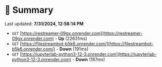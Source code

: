 # 📖 Summary
Last updated: **7/31/2024, 12:58:14 PM**

- `GET` [https://restreamer-09gx.onrender.com](https://restreamer-09gx.onrender.com) - **Up** (22631ms)
- `GET` [https://filestreambot-b5k6.onrender.com/](https://filestreambot-b5k6.onrender.com/) - **Down** (191ms)
- `GET` [https://jupyterlab-python3-12-3.onrender.com](https://jupyterlab-python3-12-3.onrender.com) - **Down** (187ms)

